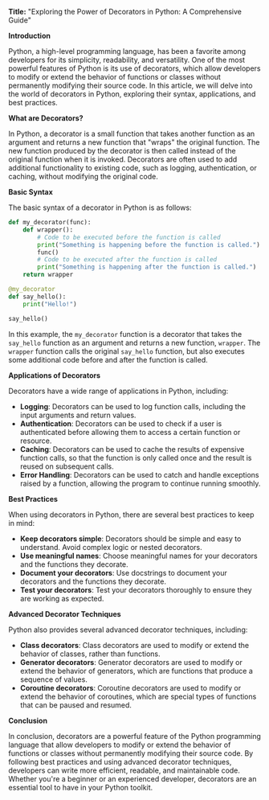 **Title:** "Exploring the Power of Decorators in Python: A Comprehensive Guide"

**Introduction**

Python, a high-level programming language, has been a favorite among developers for its simplicity, readability, and versatility. One of the most powerful features of Python is its use of decorators, which allow developers to modify or extend the behavior of functions or classes without permanently modifying their source code. In this article, we will delve into the world of decorators in Python, exploring their syntax, applications, and best practices.

**What are Decorators?**

In Python, a decorator is a small function that takes another function as an argument and returns a new function that "wraps" the original function. The new function produced by the decorator is then called instead of the original function when it is invoked. Decorators are often used to add additional functionality to existing code, such as logging, authentication, or caching, without modifying the original code.

**Basic Syntax**

The basic syntax of a decorator in Python is as follows:
```python
def my_decorator(func):
    def wrapper():
        # Code to be executed before the function is called
        print("Something is happening before the function is called.")
        func()
        # Code to be executed after the function is called
        print("Something is happening after the function is called.")
    return wrapper

@my_decorator
def say_hello():
    print("Hello!")

say_hello()
```
In this example, the `my_decorator` function is a decorator that takes the `say_hello` function as an argument and returns a new function, `wrapper`. The `wrapper` function calls the original `say_hello` function, but also executes some additional code before and after the function is called.

**Applications of Decorators**

Decorators have a wide range of applications in Python, including:

* **Logging**: Decorators can be used to log function calls, including the input arguments and return values.
* **Authentication**: Decorators can be used to check if a user is authenticated before allowing them to access a certain function or resource.
* **Caching**: Decorators can be used to cache the results of expensive function calls, so that the function is only called once and the result is reused on subsequent calls.
* **Error Handling**: Decorators can be used to catch and handle exceptions raised by a function, allowing the program to continue running smoothly.

**Best Practices**

When using decorators in Python, there are several best practices to keep in mind:

* **Keep decorators simple**: Decorators should be simple and easy to understand. Avoid complex logic or nested decorators.
* **Use meaningful names**: Choose meaningful names for your decorators and the functions they decorate.
* **Document your decorators**: Use docstrings to document your decorators and the functions they decorate.
* **Test your decorators**: Test your decorators thoroughly to ensure they are working as expected.

**Advanced Decorator Techniques**

Python also provides several advanced decorator techniques, including:

* **Class decorators**: Class decorators are used to modify or extend the behavior of classes, rather than functions.
* **Generator decorators**: Generator decorators are used to modify or extend the behavior of generators, which are functions that produce a sequence of values.
* **Coroutine decorators**: Coroutine decorators are used to modify or extend the behavior of coroutines, which are special types of functions that can be paused and resumed.

**Conclusion**

In conclusion, decorators are a powerful feature of the Python programming language that allow developers to modify or extend the behavior of functions or classes without permanently modifying their source code. By following best practices and using advanced decorator techniques, developers can write more efficient, readable, and maintainable code. Whether you're a beginner or an experienced developer, decorators are an essential tool to have in your Python toolkit.